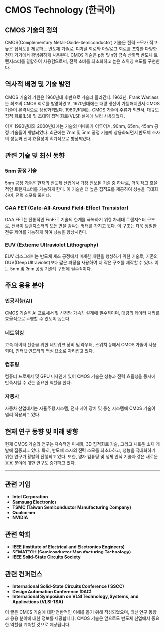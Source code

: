 # CMOS Technology (한국어)

## CMOS 기술의 정의

CMOS(Complementary Metal-Oxide-Semiconductor) 기술은 전력 소모가 적고 높은 집적도를 제공하는 반도체 기술로, 디지털 회로와 아날로그 회로를 포함한 다양한 전자 기기에서 광범위하게 사용된다. CMOS 기술은 p형 및 n형 금속 산화막 반도체 트랜지스터를 결합하여 사용함으로써, 전력 소비를 최소화하고 높은 스위칭 속도를 구현한다.

## 역사적 배경 및 기술 발전

CMOS 기술의 기원은 1960년대 후반으로 거슬러 올라간다. 1963년, Frank Wanlass는 최초의 CMOS 회로를 발명하였고, 1970년대에는 대량 생산이 가능해지면서 CMOS 기술이 본격적으로 상용화되었다. 1980년대에는 CMOS 기술이 주류가 되면서, 대규모 집적 회로(LSI) 및 초대형 집적 회로(VLSI) 설계에 널리 사용되었다. 

이후 1990년대와 2000년대에는 기술의 미세화가 이루어져, 90nm, 65nm, 45nm 공정 기술들이 개발되었다. 최근에는 7nm 및 5nm 공정 기술이 상용화되면서 반도체 소자의 성능과 전력 효율성이 획기적으로 향상되었다.

## 관련 기술 및 최신 동향

### 5nm 공정 기술

5nm 공정 기술은 현재의 반도체 산업에서 가장 진보된 기술 중 하나로, 더욱 작고 효율적인 트랜지스터를 가능하게 한다. 이 기술은 더 높은 집적도를 제공하여 성능을 극대화하며, 전력 소모를 줄인다.

### GAA FET (Gate-All-Around Field-Effect Transistor)

GAA FET는 전통적인 FinFET 기술의 한계를 극복하기 위한 차세대 트랜지스터 구조로, 전극이 트랜지스터의 모든 면을 감싸는 형태를 가지고 있다. 이 구조는 더욱 정밀한 전류 제어를 가능하게 하여 성능을 향상시킨다.

### EUV (Extreme Ultraviolet Lithography)

EUV 리소그래피는 반도체 제조 공정에서 미세한 패턴을 형성하기 위한 기술로, 기존의 DUV(Deep Ultraviolet)보다 짧은 파장을 사용하여 더 작은 구조를 제작할 수 있다. 이는 5nm 및 3nm 공정 기술의 구현에 필수적이다.

## 주요 응용 분야

### 인공지능(AI)

CMOS 기술은 AI 프로세서 및 신경망 가속기 설계에 필수적이며, 대량의 데이터 처리를 효율적으로 수행할 수 있도록 돕는다.

### 네트워킹

고속 데이터 전송을 위한 네트워크 장비 및 라우터, 스위치 등에서 CMOS 기술이 사용되며, 인터넷 인프라의 핵심 요소로 자리잡고 있다.

### 컴퓨팅

컴퓨터 프로세서 및 GPU 디자인에 있어 CMOS 기술은 성능과 전력 효율성을 동시에 만족시킬 수 있는 중요한 역할을 한다.

### 자동차

자동차 산업에서는 자율주행 시스템, 전자 제어 장치 및 통신 시스템에 CMOS 기술이 널리 적용되고 있다.

## 현재 연구 동향 및 미래 방향

현재 CMOS 기술의 연구는 지속적인 미세화, 3D 집적회로 기술, 그리고 새로운 소재 개발에 집중되고 있다. 특히, 반도체 소자의 전력 소모를 최소화하고, 성능을 극대화하기 위한 연구가 활발히 진행되고 있다. 또한, 양자 컴퓨팅 및 생체 인식 기술과 같은 새로운 응용 분야에 대한 연구도 증가하고 있다.

---

## 관련 기업

- **Intel Corporation**
- **Samsung Electronics**
- **TSMC (Taiwan Semiconductor Manufacturing Company)**
- **Qualcomm**
- **NVIDIA**

## 관련 학회

- **IEEE (Institute of Electrical and Electronics Engineers)**
- **SEMATECH (Semiconductor Manufacturing Technology)**
- **IEEE Solid-State Circuits Society**

## 관련 컨퍼런스

- **International Solid-State Circuits Conference (ISSCC)**
- **Design Automation Conference (DAC)**
- **International Symposium on VLSI Technology, Systems, and Applications (VLSI-TSA)**

이 글은 CMOS 기술에 대한 전반적인 이해를 돕기 위해 작성되었으며, 최신 연구 동향과 응용 분야에 대한 정보를 제공합니다. CMOS 기술은 앞으로도 반도체 산업에서 중요한 역할을 계속할 것으로 예상됩니다.